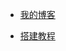 - [我的博客](https://joeygiraffe.github.io)

- [搭建教程](https://joeygiraffe.github.io/2017/10/hugo-blog-setup-tutorial/)
